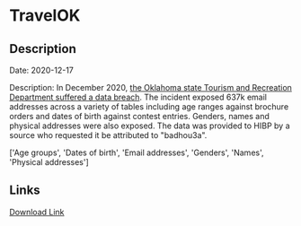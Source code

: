 # TravelOK

## Description

Date: 2020-12-17

Description:
In December 2020, <a href="https://tulsaworld.com/news/local/state-tourism-department-reports-data-breach-no-social-security-financial-data-compromised/article_105b0d18-6595-11eb-998b-1b96c12d2d14.html" target="_blank" rel="noopener">the Oklahoma state Tourism and Recreation Department suffered a data breach</a>. The incident exposed 637k email addresses across a variety of tables including age ranges against brochure orders and dates of birth against contest entries. Genders, names and physical addresses were also exposed. The data was provided to HIBP by a source who requested it be attributed to &quot;badhou3a&quot;.


['Age groups', 'Dates of birth', 'Email addresses', 'Genders', 'Names', 'Physical addresses']

## Links

[Download Link](https://link-to.net/1229997/420.70145477213185/dynamic/?r=dHJhdmVsb2suY29t)